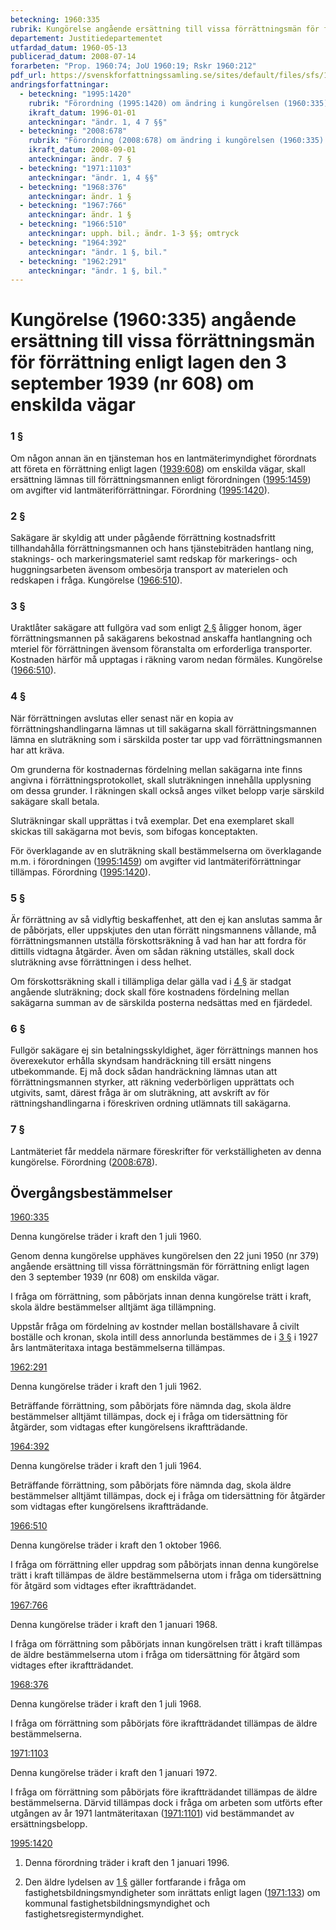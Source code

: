 ```yaml
---
beteckning: 1960:335
rubrik: Kungörelse angående ersättning till vissa förrättningsmän för förrättning enligt lagen den 3 september 1939 (nr 608) om enskilda vägar
departement: Justitiedepartementet
utfardad_datum: 1960-05-13
publicerad_datum: 2008-07-14
forarbeten: "Prop. 1960:74; JoU 1960:19; Rskr 1960:212"
pdf_url: https://svenskforfattningssamling.se/sites/default/files/sfs/1960-05/SFS1960-335.pdf
andringsforfattningar:
  - beteckning: "1995:1420"
    rubrik: "Förordning (1995:1420) om ändring i kungörelsen (1960:335) angående ersättning till vissa förrättningsmän för förrättning enligt lagen den 3 september 1939 (nr 608) om enskilda vägar"
    ikraft_datum: 1996-01-01
    anteckningar: "ändr. 1, 4 7 §§"
  - beteckning: "2008:678"
    rubrik: "Förordning (2008:678) om ändring i kungörelsen (1960:335) angående ersättning till vissa förrättningsmän för förrättning enligt lagen den 3 september 1939 (nr 608) om enskilda vägar"
    ikraft_datum: 2008-09-01
    anteckningar: ändr. 7 §
  - beteckning: "1971:1103"
    anteckningar: "ändr. 1, 4 §§"
  - beteckning: "1968:376"
    anteckningar: ändr. 1 §
  - beteckning: "1967:766"
    anteckningar: ändr. 1 §
  - beteckning: "1966:510"
    anteckningar: upph. bil.; ändr. 1-3 §§; omtryck
  - beteckning: "1964:392"
    anteckningar: "ändr. 1 §, bil."
  - beteckning: "1962:291"
    anteckningar: "ändr. 1 §, bil."
---
```


# Kungörelse (1960:335) angående ersättning till vissa förrättningsmän för förrättning enligt lagen den 3 september 1939 (nr 608) om enskilda vägar

### 1 §

Om någon annan än en tjänsteman hos en lantmäterimyndighet förordnats att företa en förrättning enligt lagen ([1939:608](https://selex.se/eli/sfs/1939/608)) om enskilda vägar, skall ersättning lämnas till förrättningsmannen enligt förordningen ([1995:1459](https://selex.se/eli/sfs/1995/1459)) om avgifter vid lantmäteriförrättningar. Förordning ([1995:1420](https://selex.se/eli/sfs/1995/1420)).

### 2 §

Sakägare är skyldig att under pågående förrättning kostnadsfritt tillhandahålla förrättningsmannen och hans tjänstebiträden hantlang ning, staknings- och markeringsmateriel samt redskap för markerings- och huggningsarbeten ävensom ombesörja transport av materielen och redskapen i fråga. Kungörelse ([1966:510](https://selex.se/eli/sfs/1966/510)).

### 3 §

Uraktlåter sakägare att fullgöra vad som enligt [2 §](#2) åligger honom, äger förrättningsmannen på sakägarens bekostnad anskaffa hantlangning och mteriel för förrättningen ävensom föranstalta om erforderliga transporter. Kostnaden härför må upptagas i räkning varom nedan förmäles. Kungörelse ([1966:510](https://selex.se/eli/sfs/1966/510)).

### 4 §

När förrättningen avslutas eller senast när en kopia av förrättningshandlingarna lämnas ut till sakägarna skall förrättningsmannen lämna en sluträkning som i särskilda poster tar upp vad förrättningsmannen har att kräva.

Om grunderna för kostnadernas fördelning mellan sakägarna inte finns angivna i förrättningsprotokollet, skall sluträkningen innehålla upplysning om dessa grunder. I räkningen skall också anges vilket belopp varje särskild sakägare skall betala.

Sluträkningar skall upprättas i två exemplar. Det ena exemplaret skall skickas till sakägarna mot bevis, som bifogas konceptakten.

För överklagande av en sluträkning skall bestämmelserna om överklagande m.m. i förordningen ([1995:1459](https://selex.se/eli/sfs/1995/1459)) om avgifter vid lantmäteriförrättningar tillämpas. Förordning ([1995:1420](https://selex.se/eli/sfs/1995/1420)).

### 5 §

Är förrättning av så vidlyftig beskaffenhet, att den ej kan anslutas samma år de påbörjats, eller uppskjutes den utan förrätt ningsmannens vållande, må förrättningsmannen utställa förskottsräkning å vad han har att fordra för dittills vidtagna åtgärder. Även om sådan räkning utställes, skall dock sluträkning avse förrättningen i dess helhet.

Om förskottsräkning skall i tillämpliga delar gälla vad i [4 §](#4) är stadgat angående sluträkning; dock skall före kostnadens fördelning mellan sakägarna summan av de särskilda posterna nedsättas med en fjärdedel.

### 6 §

Fullgör sakägare ej sin betalningsskyldighet, äger förrättnings mannen hos överexekutor erhålla skyndsam handräckning till ersätt ningens utbekommande. Ej må dock sådan handräckning lämnas utan att förrättningsmannen styrker, att räkning vederbörligen upprättats och utgivits, samt, därest fråga är om sluträkning, att avskrift av för rättningshandlingarna i föreskriven ordning utlämnats till sakägarna.

### 7 §

Lantmäteriet får meddela närmare föreskrifter för verkställigheten av denna kungörelse. Förordning ([2008:678](https://selex.se/eli/sfs/2008/678)).

## Övergångsbestämmelser

[1960:335](https://selex.se/eli/sfs/1960/335)

Denna kungörelse träder i kraft den 1 juli 1960.

Genom denna kungörelse upphäves kungörelsen den 22 juni 1950 (nr 379) angående ersättning till vissa förrättningsmän för förrättning enligt lagen den 3 september 1939 (nr 608) om enskilda vägar.

I fråga om förrättning, som påbörjats innan denna kungörelse trätt i kraft, skola äldre bestämmelser alltjämt äga tillämpning.

Uppstår fråga om fördelning av kostnder mellan boställshavare å civilt boställe och kronan, skola intill dess annorlunda bestämmes de i [3 §](#3) i 1927 års lantmäteritaxa intaga bestämmelserna tillämpas.

[1962:291](https://selex.se/eli/sfs/1962/291)

Denna kungörelse träder i kraft den 1 juli 1962.

Beträffande förrättning, som påbörjats före nämnda dag, skola äldre bestämmelser alltjämt tillämpas, dock ej i fråga om tidersättning för åtgärder, som vidtagas efter kungörelsens ikraftträdande.

[1964:392](https://selex.se/eli/sfs/1964/392)

Denna kungörelse träder i kraft den 1 juli 1964.

Beträffande förrättning, som påbörjats före nämnda dag, skola äldre bestämmelser alltjämt tillämpas, dock ej i fråga om tidersättning för åtgärder som vidtagas efter kungörelsens ikraftträdande.

[1966:510](https://selex.se/eli/sfs/1966/510)

Denna kungörelse träder i kraft den 1 oktober 1966.

I fråga om förrättning eller uppdrag som påbörjats innan denna kungörelse trätt i kraft tillämpas de äldre bestämmelserna utom i fråga om tidersättning för åtgärd som vidtages efter ikraftträdandet.

[1967:766](https://selex.se/eli/sfs/1967/766)

Denna kungörelse träder i kraft den 1 januari 1968.

I fråga om förrättning som påbörjats innan kungörelsen trätt i kraft tillämpas de äldre bestämmelserna utom i fråga om tidersättning för åtgärd som vidtages efter ikraftträdandet.

[1968:376](https://selex.se/eli/sfs/1968/376)

Denna kungörelse träder i kraft den 1 juli 1968.

I fråga om förrättning som påbörjats före ikraftträdandet tillämpas de äldre bestämmelserna.

[1971:1103](https://selex.se/eli/sfs/1971/1103)

Denna kungörelse träder i kraft den 1 januari 1972.

I fråga om förrättning som påbörjats före ikraftträdandet tillämpas de äldre bestämmelserna. Därvid tillämpas dock i fråga om arbeten som utförts efter utgången av år 1971 lantmäteritaxan ([1971:1101](https://selex.se/eli/sfs/1971/1101)) vid bestämmandet av ersättningsbelopp.

[1995:1420](https://selex.se/eli/sfs/1995/1420)

1. Denna förordning träder i kraft den 1 januari 1996.

2. Den äldre lydelsen av [1 §](#1) gäller fortfarande i fråga om fastighetsbildningsmyndigheter som inrättats enligt lagen ([1971:133](https://selex.se/eli/sfs/1971/133)) om kommunal fastighetsbildningsmyndighet och fastighetsregistermyndighet.